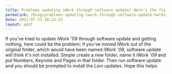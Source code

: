 ```yaml
---
title: Problems updating iWork through software update? Here's the fix
permalink: /blog/problems-updating-iwork-through-software-update-heres-the-fix/
date: 2011-07-23 18:23:23
layout: post
---
```


If you've tried to update iWork '09 through software update and getting nothing, here could be the problem; if you've moved iWork out of the original folder, which would have been named _iWork '09_, software update will think it's not installed. Simple create a new folder, name it _iWork '09_ and put Numbers, Keynote and Pages in that folder. Then run software update and you should be prompted to install the Lion updates. Hope this helps.
